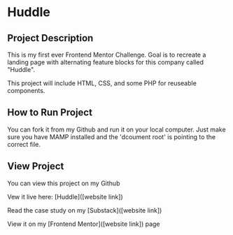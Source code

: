# Huddle

## Project Description
This is my first ever Frontend Mentor Challenge. Goal is to recreate a landing page with alternating feature blocks for this company called "Huddle".

This project will include HTML, CSS, and some PHP for reuseable components.

## How to Run Project
You can fork it from my Github and run it on your local computer. Just make sure you have MAMP installed and the 'dcoument root' is pointing to the correct file.

## View Project
You can view this project on my Github

Vew it live here: [Huddle]([website link])

Read the case study on my [Substack]([website link])

View it on my [Frontend Mentor]([website link]) page
